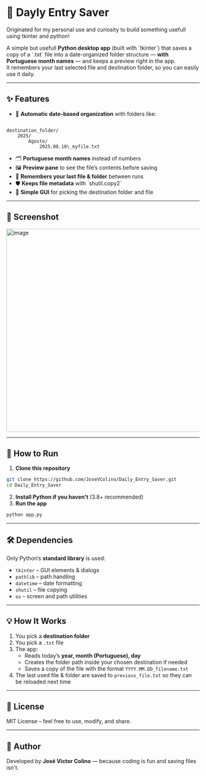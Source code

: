 # 📂 Dayly Entry Saver
Originated for my personal use and curiosity to build something usefull using tkinter and python!

A simple but usefull **Python desktop app** (built with \`tkinter\`) that saves a copy of a \`.txt\` file into a date-organized folder structure — **with Portuguese month names** — and keeps a preview right in the app.  
It remembers your last selected file and destination folder, so you can easily use it daily.

---

## ✨ Features
- 📅 **Automatic date-based organization** with folders like:
```

destination_folder/  
	2025/  
		Agosto/  
			2025.08.10\_myfile.txt

```
- 🗂 **Portuguese month names** instead of numbers  
- 🖼 **Preview pane** to see the file’s contents before saving  
- 💾 **Remembers your last file & folder** between runs  
- 🛡 **Keeps file metadata** with \`shutil.copy2\`  
- 🎯 **Simple GUI** for picking the destination folder and file

---

## 📸 Screenshot
<img width="600" height="530" alt="image" src="https://github.com/user-attachments/assets/8fdfa6f1-b15d-41f5-9ed7-82b499db083e" />



---

## 🚀 How to Run
1. **Clone this repository**
```bash
git clone https://github.com/JoseVColino/Daily_Entry_Saver.git
cd Daily_Entry_Saver
```
2. **Install Python if you haven't** (3.8+ recommended)
3. **Run the app**
```bash
python app.py
```

---

## 🛠 Dependencies

Only Python’s **standard library** is used:

- `tkinter` – GUI elements & dialogs
- `pathlib` – path handling
- `datetime` – date formatting
- `shutil` – file copying
- `os` – screen and path utilities

---

## 💡 How It Works

1. You pick a **destination folder**
2. You pick a `.txt` file
3. The app:
	- Reads today’s **year, month (Portuguese), day**
	- Creates the folder path inside your chosen destination if needed
	- Saves a copy of the file with the format `YYYY.MM.DD_filename.txt`
4. The last used file & folder are saved to `previous_file.txt` so they can be reloaded next time

---

## 📜 License

MIT License – feel free to use, modify, and share.

---

## 🙌 Author

Developed by **José Victor Colino** — because coding is fun and saving files isn't.
